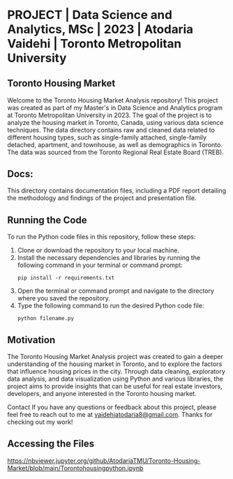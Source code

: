 <h1 style="font-size:27px;">PROJECT | Data Science and Analytics, MSc | 2023 | Atodaria Vaidehi | Toronto Metropolitan University</h1> 

  
<h2>Toronto Housing Market</h2>
  
Welcome to the Toronto Housing Market Analysis repository! This project was created as part of my Master's in Data Science and Analytics program
at Toronto Metropolitan University in 2023. The goal of the project is to analyze the housing market in Toronto, Canada,
using various data science techniques.
The data directory contains raw and cleaned data related to different housing types, such as single-family attached, single-family detached, apartment, and townhouse, as well as demographics in Toronto. The data was sourced from the Toronto Regional Real Estate Board (TREB).

<h2>Docs:</h2> This directory contains documentation files,
including a PDF report detailing the methodology and findings of the project and
presentation file.

<h2>Running the Code</h2>

<p>To run the Python code files in this repository, follow these steps:</p>

<ol>
  <li>Clone or download the repository to your local machine.</li>
  <li>Install the necessary dependencies and libraries by running the following command in your terminal or command prompt:</li>
  <pre><code>pip install -r requirements.txt</code></pre>
  <li>Open the terminal or command prompt and navigate to the directory where you saved the repository.</li>
  <li>Type the following command to run the desired Python code file:</li>
  <pre><code>python filename.py</code></pre>
</ol>

<h2>Motivation</h2>
The Toronto Housing Market Analysis project was created to gain a deeper understanding of the housing market in Toronto, and 
to explore the factors that influence housing prices in the city. Through data cleaning, exploratory data analysis, and data
visualization using Python and various libraries, the project aims to provide insights that can be useful for real estate investors, 
developers, and anyone interested in the Toronto housing market.<br>

Contact
If you have any questions or feedback about this project, please feel free to reach out to me at vaidehiatodaria8@gmail.com. Thanks for checking out my work!

## Accessing the Files
https://nbviewer.jupyter.org/github/AtodariaTMU/Toronto-Housing-Market/blob/main/Torontohousingpython.ipynb






